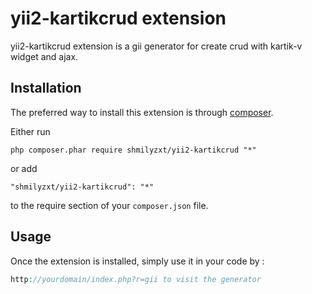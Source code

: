 yii2-kartikcrud extension
==============
yii2-kartikcrud extension is a gii generator for create crud with kartik-v widget and ajax.

Installation
------------

The preferred way to install this extension is through [composer](http://getcomposer.org/download/).

Either run

```
php composer.phar require shmilyzxt/yii2-kartikcrud "*"
```

or add

```
"shmilyzxt/yii2-kartikcrud": "*"
```

to the require section of your `composer.json` file.


Usage
-----

Once the extension is installed, simply use it in your code by  :

```php
http://yourdomain/index.php?r=gii to visit the generator
